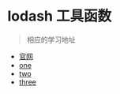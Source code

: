 # lodash 工具函数

> 相应的学习地址
+ [官网](https://www.lodashjs.com/)
+ [one](http://lodash.think2011.net/)
+ [two](https://www.lodashjs.com/docs/4.17.5.html)
+ [three](http://www.css88.com/doc/lodash/)